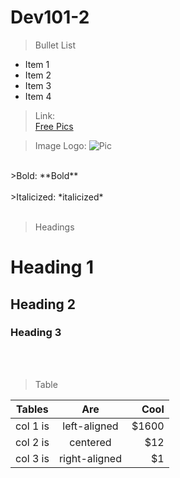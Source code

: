 # Dev101-2

> Bullet List <br>

- Item 1
- Item 2
- Item 3
- Item 4

> Link:  
> [Free Pics](https://unsplash.com/)

> Image
> Logo: ![Pic](https://images.unsplash.com/photo-1518495973542-4542c06a5843?ixid=MnwxMjA3fDB8MHxwaG90by1wYWdlfHx8fGVufDB8fHx8&ixlib=rb-1.2.1&auto=format&fit=crop&w=1268&q=80 "Tree")

<br>
>Bold:
**Bold** <br>
<br>
>Italicized: *italicized*<br>
<br>

> Headings <br>

# Heading 1 <br>

## Heading 2 <br>

### Heading 3 <br>

<br>
<br>

> Table

| Tables   |      Are      |  Cool |
| -------- | :-----------: | ----: |
| col 1 is | left-aligned  | $1600 |
| col 2 is |   centered    |   $12 |
| col 3 is | right-aligned |    $1 |
